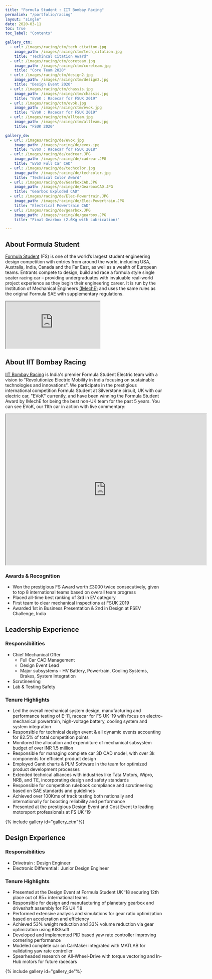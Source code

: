 ```yaml
---
title: "Formula Student : IIT Bombay Racing"
permalink: "/portfolio/racing"
layout: "single"
date: 2020-03-11
toc: true
toc_label: "Contents"

gallery_ctm:
  - url: /images/racing/ctm/tech_citation.jpg
    image_path: /images/racing/ctm/tech_citation.jpg
    title: "Techincal Citation Award"
  - url: /images/racing/ctm/coreteam.jpg
    image_path: /images/racing/ctm/coreteam.jpg
    title: "Core Team 2020"
  - url: /images/racing/ctm/design2.jpg
    image_path: /images/racing/ctm/design2.jpg
    title: "Design Event 2020"
  - url: /images/racing/ctm/chassis.jpg
    image_path: /images/racing/ctm/chassis.jpg
    title: "EVoK : Racecar for FSUK 2019"
  - url: /images/racing/ctm/evok.jpg
    image_path: /images/racing/ctm/evok.jpg
    title: "EVoK : Racecar for FSUK 2019"
  - url: /images/racing/ctm/allteam.jpg
    image_path: /images/racing/ctm/allteam.jpg
    title: "FSUK 2020"

gallery_de:
  - url: /images/racing/de/evox.jpg
    image_path: /images/racing/de/evox.jpg
    title: "EVoX : Racecar for FSUK 2018"
  - url: /images/racing/de/cadrear.JPG
    image_path: /images/racing/de/cadrear.JPG
    title: "EVoX Full Car CAD"
  - url: /images/racing/de/techcolor.jpg
    image_path: /images/racing/de/techcolor.jpg
    title: "Technical Color Award"
  - url: /images/racing/de/GearboxCAD.JPG
    image_path: /images/racing/de/GearboxCAD.JPG
    title: "Gearbox Exploded CAD"
  - url: /images/racing/de/Elec-Powertrain.JPG
    image_path: /images/racing/de/Elec-Powertrain.JPG
    title: "Electrical Powertrain CAD"
  - url: /images/racing/de/gearbox.JPG
    image_path: /images/racing/de/gearbox.JPG
    title: "Final Gearbox (2.6Kg with Lubrication)"

---
```


## About Formula Student
[Formula Student](https://www.imeche.org/events/formula-student) (FS) is one of the world’s largest student engineering design competition with entries from around the world, including USA, Australia, India, Canada and the Far East, as well as a wealth of European teams. Entrants compete to design, build and race a formula style single seater racing car – providing undergraduates with invaluable real-world project experience as they begin their engineering career. It is run by the Institution of Mechanical Engineers [(IMechE)](https://en.wikipedia.org/wiki/Institution_of_Mechanical_Engineers) and uses the same rules as the original Formula SAE with supplementary regulations.

<iframe src="https://www.youtube.com/embed/xTLn_G9DQz4" allow="autoplay" allowfullscreen></iframe>

## About IIT Bombay Racing
[IIT Bombay Racing](https://www.iitbracing.org/) is India's premier Formula Student Electric team with a vision to "Revolutionize Electric Mobility in India focusing on sustainable technologies and innovations". We participate in the prestigious international competition Formula Student at Silverstone circuit, UK with our electric car, "EVoK" currently, and have been winning the Formula Student Award by IMechE for being the best non-UK team for the past 5 years. You can see EVoK, our 11th car in action with live commentary:

<iframe src="https://drive.google.com/file/d/1EtzbTkHVkejVSg8FEWXCkJoF1TVWLfzX/preview" width="640" height="480" allow="autoplay" allowfullscreen></iframe>

### Awards & Recognition
- Won the prestigious FS Award worth £3000 twice consecutively, given to top 8 international teams based on overall team progress
- Placed all-time best ranking of 3rd in EV category
- First team to clear mechanical inspections at FSUK 2019
- Awarded 1st in Business Presentation & 2nd in Design at FSEV Challenge, India

## Leadership Experience
### Responsibilities
- Chief Mechanical Offer
    - Full Car CAD Management
    - Design Event Lead
    - Major subsystems - HV Battery, Powertrain, Cooling Systems, Brakes, System Integration
- Scrutineering
- Lab & Testing Safety

### Tenure Highlights
- Led the overall mechanical system design, manufacturing and performance testing of E-11, racecar for FS UK ’19 with focus
on electro-mechanical powertrain, high-voltage battery, cooling system and system integration
- Responsible for technical design event & all dynamic events accounting for 82.5% of total competition points
- Monitored the allocation and expenditure of mechanical subsystem budget of over INR 1.5 million
- Responsible for managing complete car 3D CAD model, with over 3k components for efficient product design
- Employed Gantt charts & PLM Software in the team for optimized product development processes
- Extended technical alliances with industries like Tata Motors, Wipro, NRB, and TE, incorporating design and safety standards
- Responsible for competition rulebook compliance and scrutineering based on SAE standards and guidelines
- Achieved over 100Kms of track testing both nationally and internationally for boosting reliability and performance
- Presented at the prestigious Design Event and Cost Event to leading motorsport professionals at FS UK ‘19

{% include gallery id="gallery_ctm"%}

## Design Experience
### Responsibilities
- Drivetrain : Design Engineer
- Electronic Differential : Junior Design Engineer

### Tenure Highlights
- Presented at the Design Event at Formula Student UK ’18 securing 12th place out of 85+ international teams
- Responsible for design and manufacturing of planetary gearbox and driveshaft assembly for FS UK ‘18
- Performed extensive analysis and simulations for gear ratio optimization based on acceleration and efficiency
- Achieved 53% weight reduction and 33% volume reduction via gear optimization using KISSsoft
- Developed and implemented PID based yaw rate controller improving cornering performance
- Modeled complete car on CarMaker integrated with MATLAB for validating yaw rate controller
- Spearheaded research on All-Wheel-Drive with torque vectoring and In-Hub motors for future racecars

{% include gallery id="gallery_de"%}
